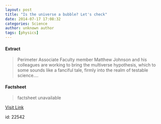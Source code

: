 ```yaml
---
layout: post
title: "Is the universe a bubble? Let's check"
date: 2014-07-17 17:08:32
categories: Science
author: unknown author
tags: [physics]
---
```



#### Extract
>Perimeter Associate Faculty member Matthew Johnson and his colleagues are working to bring the multiverse hypothesis, which to some sounds like a fanciful tale, firmly into the realm of testable science....

#### Factsheet
>factsheet unavailable

[Visit Link](http://phys.org/news324821301.html)

id:   22542


